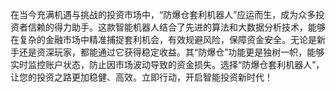 在当今充满机遇与挑战的投资市场中，“防爆仓套利机器人”应运而生，成为众多投资者信赖的得力助手。这款智能机器人结合了先进的算法和大数据分析技术，能够在复杂的金融市场中精准捕捉套利机会，有效规避风险，保障资金安全。无论是新手还是资深玩家，都能通过它获得稳定收益。其“防爆仓”功能更是独树一帜，能够实时监控账户状态，防止因市场波动导致的资金损失。选择“防爆仓套利机器人”，让您的投资之路更加稳健、高效。立即行动，开启智能投资新时代！